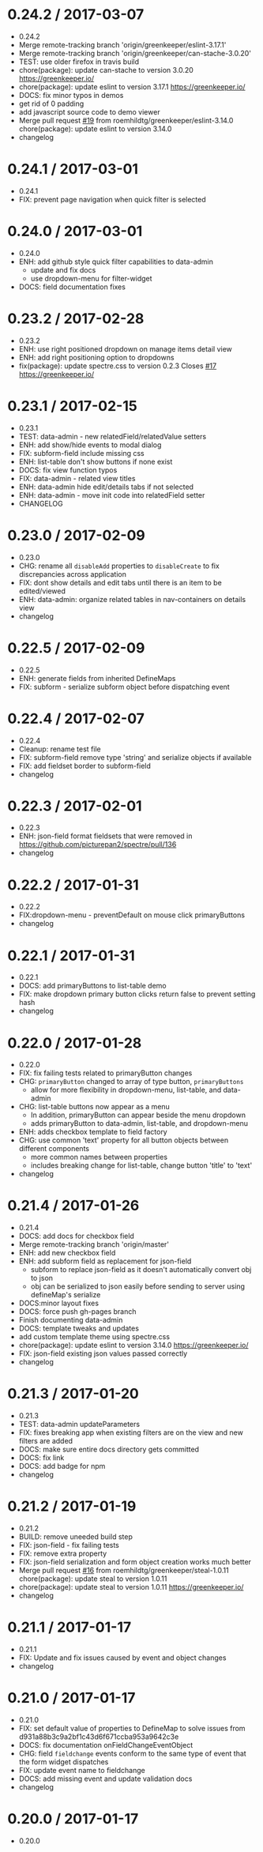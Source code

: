 0.24.2 / 2017-03-07
===================

  * 0.24.2
  * Merge remote-tracking branch 'origin/greenkeeper/eslint-3.17.1'
  * Merge remote-tracking branch 'origin/greenkeeper/can-stache-3.0.20'
  * TEST: use older firefox in travis build
  * chore(package): update can-stache to version 3.0.20
    https://greenkeeper.io/
  * chore(package): update eslint to version 3.17.1
    https://greenkeeper.io/
  * DOCS: fix minor typos in demos
  * get rid of 0 padding
  * add javascript source code to demo viewer
  * Merge pull request [#19](https://github.com/roemhildtg/spectre-canjs/issues/19) from roemhildtg/greenkeeper/eslint-3.14.0
    chore(package): update eslint to version 3.14.0
  * changelog

0.24.1 / 2017-03-01
===================

  * 0.24.1
  * FIX: prevent page navigation when quick filter is selected

0.24.0 / 2017-03-01
===================

  * 0.24.0
  * ENH: add github style quick filter capabilities to data-admin
    - update and fix docs
    - use dropdown-menu for filter-widget
  * DOCS: field documentation fixes

0.23.2 / 2017-02-28
===================

  * 0.23.2
  * ENH: use right positioned dropdown on manage items detail view
  * ENH: add right positioning option to dropdowns
  * fix(package): update spectre.css to version 0.2.3
    Closes [#17](https://github.com/roemhildtg/spectre-canjs/issues/17)
    https://greenkeeper.io/

0.23.1 / 2017-02-15
===================

  * 0.23.1
  * TEST: data-admin - new relatedField/relatedValue setters
  * ENH: add show/hide events to modal dialog
  * FIX: subform-field include missing css
  * ENH: list-table don't show buttons if none exist
  * DOCS: fix view function typos
  * FIX: data-admin - related view titles
  * ENH: data-admin hide edit/details tabs if not selected
  * ENH: data-admin - move init code into relatedField setter
  * CHANGELOG

0.23.0 / 2017-02-09
===================

  * 0.23.0
  * CHG: rename all `disableAdd` properties to `disableCreate` to fix discrepancies across application
  * FIX: dont show details and edit tabs until there is an item to be edited/viewed
  * ENH: data-admin: organize related tables in nav-containers on details view
  * changelog

0.22.5 / 2017-02-09
===================

  * 0.22.5
  * ENH: generate fields from inherited DefineMaps
  * FIX: subform - serialize subform object before dispatching event

0.22.4 / 2017-02-07
===================

  * 0.22.4
  * Cleanup: rename test file
  * FIX: subform-field remove type 'string' and serialize objects if available
  * FIX: add fieldset border to subform-field
  * changelog

0.22.3 / 2017-02-01
===================

  * 0.22.3
  * ENH: json-field format fieldsets that were removed in https://github.com/picturepan2/spectre/pull/136
  * changelog

0.22.2 / 2017-01-31
===================

  * 0.22.2
  * FIX:dropdown-menu - preventDefault on mouse click primaryButtons
  * changelog

0.22.1 / 2017-01-31
===================

  * 0.22.1
  * DOCS: add primaryButtons to list-table demo
  * FIX: make dropdown primary button clicks return false to prevent setting hash
  * changelog

0.22.0 / 2017-01-28
===================

  * 0.22.0
  * FIX: fix failing tests related to primaryButton changes
  * CHG: `primaryButton` changed to array of type button, `primaryButtons`
    - allow for more flexibility in dropdown-menu, list-table, and data-admin
  * CHG: list-table buttons now appear as a menu
    -  In addition, primaryButton can appear beside the menu dropdown
    - adds primaryButton to data-admin, list-table, and dropdown-menu
  * ENH: adds checkbox template to field factory
  * CHG: use common 'text' property for all button objects between different components
    - more common names between properties
    - includes breaking change for list-table, change button 'title' to 'text'
  * changelog

0.21.4 / 2017-01-26
===================

  * 0.21.4
  * DOCS: add docs for checkbox field
  * Merge remote-tracking branch 'origin/master'
  * ENH: add new checkbox field
  * ENH: add subform field as replacement for json-field
    - subform to replace json-field as it doesn't automatically convert obj to json
    - obj can be serialized to json easily before sending to server using defineMap's serialize
  * DOCS:minor layout fixes
  * DOCS: force push gh-pages branch
  * Finish documenting data-admin
  * DOCS: template tweaks and updates
  * add custom template theme using spectre.css
  * chore(package): update eslint to version 3.14.0
    https://greenkeeper.io/
  * FIX: json-field existing json values passed correctly
  * changelog

0.21.3 / 2017-01-20
===================

  * 0.21.3
  * TEST: data-admin updateParameters
  * FIX: fixes breaking app when existing filters are on the view and new filters are added
  * DOCS: make sure entire docs directory gets committed
  * DOCS: fix link
  * DOCS: add badge for npm
  * changelog

0.21.2 / 2017-01-19
===================

  * 0.21.2
  * BUILD: remove uneeded build step
  * FIX: json-field - fix failing tests
  * FIX: remove extra property
  * FIX: json-field serialization and form object creation works much better
  * Merge pull request [#16](https://github.com/roemhildtg/spectre-canjs/issues/16) from roemhildtg/greenkeeper/steal-1.0.11
    chore(package): update steal to version 1.0.11
  * chore(package): update steal to version 1.0.11
    https://greenkeeper.io/
  * changelog

0.21.1 / 2017-01-17
===================

  * 0.21.1
  * FIX: Update and fix issues caused by event and object changes
  * changelog

0.21.0 / 2017-01-17
===================

  * 0.21.0
  * FIX: set default value of properties to DefineMap to solve issues from d931a88b3c9a2bf1c43d6f671ccba953a9642c3e
  * DOCS: fix documentation onFieldChangeEventObject
  * CHG: field `fieldchange` events conform to the same type of event that the form widget dispatches
  * FIX: update event name to fieldchange
  * DOCS: add missing event and update validation docs
  * changelog

0.20.0 / 2017-01-17
===================

  * 0.20.0
